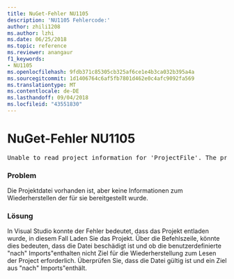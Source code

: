 ```yaml
---
title: NuGet-Fehler NU1105
description: 'NU1105 Fehlercode:'
author: zhili1208
ms.author: lzhi
ms.date: 06/25/2018
ms.topic: reference
ms.reviewer: anangaur
f1_keywords:
- NU1105
ms.openlocfilehash: 9fdb371c85305cb325af6ce1e4b3ca032b395a4a
ms.sourcegitcommit: 1d1406764c6af5fb7801d462e0c4afc9092fa569
ms.translationtype: MT
ms.contentlocale: de-DE
ms.lasthandoff: 09/04/2018
ms.locfileid: "43551830"
---
```

# <a name="nuget-error-nu1105"></a>NuGet-Fehler NU1105

<pre>Unable to read project information for 'ProjectFile'. The project file may be invalid or missing targets required for restore.</pre>

### <a name="issue"></a>Problem
Die Projektdatei vorhanden ist, aber keine Informationen zum Wiederherstellen der für sie bereitgestellt wurde.

### <a name="solution"></a>Lösung
In Visual Studio konnte der Fehler bedeutet, dass das Projekt entladen wurde, in diesem Fall Laden Sie das Projekt. Über die Befehlszeile, könnte dies bedeuten, dass die Datei beschädigt ist und ob die benutzerdefinierte "nach" Imports"enthalten nicht Ziel für die Wiederherstellung zum Lesen der Project erforderlich. Überprüfen Sie, dass die Datei gültig ist und ein Ziel aus "nach" Imports"enthält.
